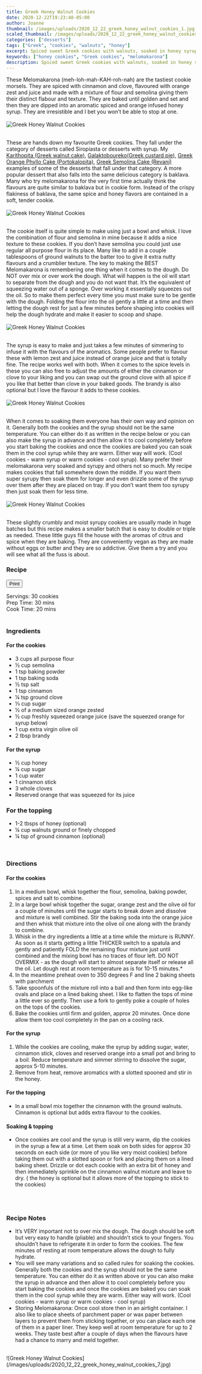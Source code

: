 ```yaml
---
title: Greek Honey Walnut Cookies
date: 2020-12-22T19:23:48-05:00
author: Joanne
thumbnail: /images/uploads/2020_12_22_greek_honey_walnut_cookies_1.jpg
scaled_thumbnail: /images/uploads/2020_12_22_greek_honey_walnut_cookies_0.jpg
categories: ["desserts"]
tags: ["Greek", "cookies", "walnuts", "honey"]
excerpt: Spiced sweet Greek cookies with walnuts, soaked in honey syrup (small batch)
keywords: ["honey cookies", "Greek cookies", "melomakarona"]
description: Spiced sweet Greek cookies with walnuts, soaked in honey syrup (small batch)
---
```

<span class="blog-text">

These Melomakarona (meh-loh-mah-KAH-roh-nah) are the tastiest cookie morsels. They are spiced with cinnamon and clove, flavoured with orange zest and juice and made with a mixture of flour and semolina giving them their distinct flabour and texture. They are baked until golden and set and then they are dipped into an aromatic spiced and orange infused honey syrup. They are irresistible and I bet you won’t be able to stop at one. 
</br>
</br>
![Greek Honey Walnut Cookies](/images/uploads/2020_12_22_greek_honey_walnut_cookies_2.jpg)
</br>
</br>

These are hands down my favourite Greek cookies. They fall under the category of desserts called Siropiasta or desserts with syrup.  My [Karithopita (Greek walnut cake)](https://www.oliveandmango.com/karithopita-greek-walnut-cake/), [Galaktoboureko(Greek custard pie)](https://www.oliveandmango.com/galaktoboureko-greek-custard-pie/), [Greek Orange Phyllo Cake (Portokalopita)](https://www.oliveandmango.com/greek-orange-phyllo-cake-portokalopita/), [Greek Semolina Cake (Revani)](https://www.oliveandmango.com/greek-semolina-cake-revani/) examples of some of the desserts that fall under that category. A more popular dessert that also falls into the same delicious category is baklava. Many who try melomakarona for the very first time actually think the flavours are quite similar to baklava but in cookie form. Instead of the crispy flakiness of baklava, the same spice and honey flavors are contained in a soft, tender cookie.
</br>
</br>
![Greek Honey Walnut Cookies](/images/uploads/2020_12_22_greek_honey_walnut_cookies_3.jpg)
</br>
</br>

The cookie itself is quite simple to make using just a bowl and whisk. I love the combination of flour and semolina in mine because it adds a nice texture to these cookies. If you don’t have semolina you could just use regular all purpose flour in its place. Many like to add in a couple tablespoons of ground walnuts to the batter too to give it extra nutty flavours and a crumblier texture. The key to making the BEST Melomakarona is remembering one thing when it comes to the dough. Do NOT over mix or over work the dough. What will happen is the oil will start to separate from the dough and you do not want that.  It’s the equivalent of squeezing water out of a sponge. Over working it essentially squeezes out the oil.  So to make them perfect every time you must make sure to be gentle with the dough. Folding the flour into the oil gently a little at a time and then letting the dough rest for just a few minutes before shaping into cookies will help the dough hydrate and make it easier to scoop and shape. 
</br>
</br>
![Greek Honey Walnut Cookies](/images/uploads/2020_12_22_greek_honey_walnut_cookies_4.jpg)
</br>
</br>

The syrup is easy to make and just takes a few minutes of simmering to infuse it with the flavours of the aromatics. Some people prefer to flavour these with lemon zest and juice instead of orange juice and that is totally fine. The recipe works well with both. When it comes to the spice levels in these you can also free to adjust the amounts of either the cinnamon or clove to your liking and you can swap out the ground clove with all spice if you like that better than clove in your baked goods. The brandy is also optional but I love the flavour it adds to these cookies.
</br>
</br>
![Greek Honey Walnut Cookies](/images/uploads/2020_12_22_greek_honey_walnut_cookies_5.jpg)
</br>
</br>

When it comes to soaking them everyone has their own way and opinion on it. Generally both the cookies and the syrup should not be the same temperature. You can either do it as written in the recipe below or you can also make the syrup in advance and then allow it to cool completely before you start baking the cookies and once the cookies are baked you can soak them in the cool syrup while they are warm.  Either way will work.  (Cool cookies - warm syrup or warm cookies - cool syrup). Many prefer their melomakarona very soaked and syrupy and others not so much. My recipe makes cookies that fall somewhere down the middle. If you want them super syrupy then soak them for longer and even drizzle some of the syrup over them after they are placed on tray. If you don’t want them too syrupy then just soak them for less time. 
</br>
</br>
![Greek Honey Walnut Cookies](/images/uploads/2020_12_22_greek_honey_walnut_cookies_6.jpg)
</br>
</br>

These slightly crumbly and moist syrupy cookies are usually made in huge batches but this recipe makes a smaller batch that is easy to double or triple as needed. These little guys fill the house with the aromas of citrus and spice when they are baking. They are conveniently vegan as they are made without eggs or butter and they are so addictive. Give them a try and you will see what all the fuss is about. 
<!--</br>
</br>
{{< youtube 2U5KL1buARQ >}}
</br>
</br>-->
</span>

### Recipe
<div print_button><form>
<input type="button" value="Print" class="btn__print" onClick="window.print()">
</form></div>

<div>Servings: <span itemprop="recipeYield">30 cookies</div>
<div>Prep Time: <meta itemprop="prepTime" content="PT30M">30 mins</div>
<div>Cook Time: <meta itemprop="cookTime" content="PT20M">20 mins</div>
</br>

### Ingredients

#### For the cookies
* <span itemprop="recipeIngredient">3 cups all purpose flour </span>
* <span itemprop="recipeIngredient">½ cup semolina </span>
* <span itemprop="recipeIngredient">1 tsp baking powder</span>
* <span itemprop="recipeIngredient">1 tsp baking soda </span>
* <span itemprop="recipeIngredient">½ tsp salt</span>
* <span itemprop="recipeIngredient">1 tsp cinnamon</span>
* <span itemprop="recipeIngredient">¼ tsp ground clove</span>
* <span itemprop="recipeIngredient">&frac13; cup sugar </span>
* <span itemprop="recipeIngredient">½ of a medium sized orange zested </span>
* <span itemprop="recipeIngredient">½ cup freshly squeezed orange juice (save the squeezed orange for syrup below) </span>
* <span itemprop="recipeIngredient">1 cup extra virgin olive oil </span>
* <span itemprop="recipeIngredient">2 tbsp brandy </span>

#### For the syrup 
* <span itemprop="recipeIngredient">½ cup honey </span>
* <span itemprop="recipeIngredient">¼ cup sugar </span>
* <span itemprop="recipeIngredient">1 cup water</span>
* <span itemprop="recipeIngredient">1 cinnamon stick </span>
* <span itemprop="recipeIngredient">3 whole cloves </span>
* <span itemprop="recipeIngredient">Reserved orange that was squeezed for its juice </span>

### For the topping
* 1-2 tbsps of honey (optional)
* ¼ cup walnuts ground or finely chopped
* ¼ tsp of ground cinnamon (optional) 
</br>

### Directions
#### For the cookies
1. In a medium bowl, whisk together the flour, semolina, baking powder, spices and salt to combine. 
2. In a large bowl whisk together the sugar, orange zest and the olive oil for a couple of minutes until the sugar starts to break down and dissolve and mixture is well combined. Stir the baking soda into the orange juice and then whisk that mixture into the olive oil one along with the brandy to combine. 
3. Whisk in the dry ingredients a little at a time while the mixture is RUNNY.  As soon as it starts getting a little THICKER switch to a spatula and gently and patiently FOLD the remaining flour mixture just until combined and the mixing bowl has no traces of flour left. DO NOT OVERMIX - as the dough will start to almost separate itself or release all the oil. Let dough rest at room temperature as is for 10-15 minutes.*
4. In the meantime preheat oven to 350 degrees F and line 2 baking sheets with parchment 
5. Take spoonfuls of the mixture roll into a ball and then form into egg-like ovals and place on a lined baking sheet. I like to flatten the tops of mine a little ever so gently. Then use a fork to gently poke a couple of holes on the tops of the cookies. 
6. Bake the cookies until firm and golden, approx 20 minutes. Once done allow them too cool completely in the pan on a cooling rack. 

#### For the syrup 
1. While the cookies are cooling, make the syrup by adding sugar, water, cinnamon stick, cloves and reserved orange into a small pot and bring to a boil. Reduce temperature and simmer stirring to dissolve the sugar, approx 5-10 minutes. 
2. Remove from heat, remove aromatics with a slotted spooned and stir in the honey.

#### For the topping
* In a small bowl mix together the cinnamon with the ground walnuts. Cinnamon is optional but adds extra flavour to the cookies.

#### Soaking & topping 
* Once cookies are cool and the syrup is still very warm, dip the cookies in the syrup a few at a time. Let them soak on both sides for approx 30 seconds on each side (or more of you like very moist cookies) before taking them out with a slotted spoon or fork and placing them on a lined baking sheet.
Drizzle or dot each cookie with an extra bit of honey and then immediately sprinkle on the cinnamon walnut mixture and leave to dry. ( the honey is optional but it allows more of the topping to stick to the cookies)
</br>
</br>

### Recipe Notes
* It’s VERY important not to over mix the dough. The dough should be soft but very easy to handle (pliable) and shouldn’t stick to your fingers. You shouldn’t have to refrigerate it in order to form the cookies. The few minutes of resting at room temperature allows the dough to fully hydrate. 
* You will see many variations and so called rules for soaking the cookies. Generally both the cookies and the syrup should not be the same temperature. You can either do it as written above or you can also make the syrup in advance and then allow it to cool completely before you start baking the cookies and once the cookies are baked you can soak them in the cool syrup while they are warm. Either way will work. (Cool cookies - warm syrup or warm cookies - cool syrup)
* Storing Melomakarona: Once cool store then in an airtight container. I also like to place sheets of parchment paper or wax paper between layers to prevent them from sticking together, or you can place each one of them in a paper liner. They keep well at room temperature for up to 2 weeks. They taste best after a couple of days when the flavours have had a chance to marry and meld together.  

</br>
![Greek Honey Walnut Cookies](/images/uploads/2020_12_22_greek_honey_walnut_cookies_7.jpg)